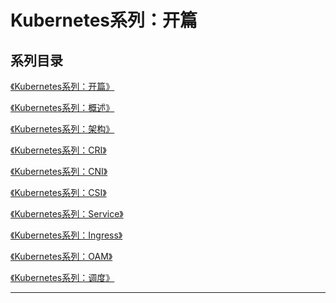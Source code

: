 # Kubernetes系列：开篇


## 系列目录

[《Kubernetes系列：开篇》]()

[《Kubernetes系列：概述》]()

[《Kubernetes系列：架构》]()

[《Kubernetes系列：CRI》]()

[《Kubernetes系列：CNI》]()

[《Kubernetes系列：CSI》]()

[《Kubernetes系列：Service》]()

[《Kubernetes系列：Ingress》]()

[《Kubernetes系列：OAM》]()

[《Kubernetes系列：调度》]()

***


